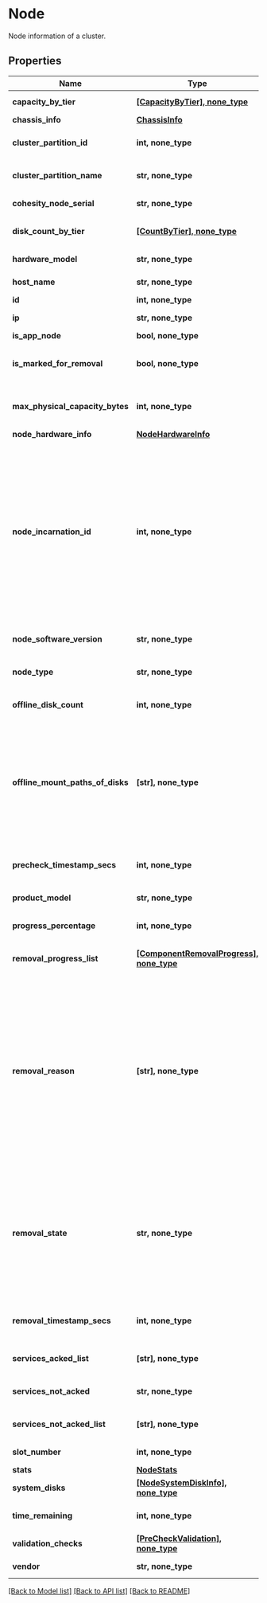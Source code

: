 # Node

Node information of a cluster.

## Properties
Name | Type | Description | Notes
------------ | ------------- | ------------- | -------------
**capacity_by_tier** | [**[CapacityByTier], none_type**](CapacityByTier.md) | CapacityByTier describes the capacity of each storage tier. | [optional] 
**chassis_info** | [**ChassisInfo**](ChassisInfo.md) |  | [optional] 
**cluster_partition_id** | **int, none_type** | ClusterPartitionId is the Id of the cluster partition to which the Node belongs. | [optional] 
**cluster_partition_name** | **str, none_type** | ClusterPartitionName is the name of the cluster to which the Node belongs. | [optional] 
**cohesity_node_serial** | **str, none_type** | Cohesity Node Serial Number of the Node. | [optional] 
**disk_count_by_tier** | [**[CountByTier], none_type**](CountByTier.md) | DiskCountByTier describes the disk number of each storage tier. | [optional] 
**hardware_model** | **str, none_type** | Specifies the hardware model of the node. | [optional] 
**host_name** | **str, none_type** | Specifies the hostname of the node. | [optional] 
**id** | **int, none_type** | Id is the Id of the Node. | [optional] 
**ip** | **str, none_type** | Ip is the IP address of the Node. | [optional] 
**is_app_node** | **bool, none_type** | Whether node is app node. | [optional] 
**is_marked_for_removal** | **bool, none_type** | IsMarkedForRemoval specifies whether the node has been marked for removal. | [optional] 
**max_physical_capacity_bytes** | **int, none_type** | MaxPhysicalCapacityBytes specifies the maximum physical capacity of the node in bytes. | [optional] 
**node_hardware_info** | [**NodeHardwareInfo**](NodeHardwareInfo.md) |  | [optional] 
**node_incarnation_id** | **int, none_type** | NodeIncarnationId is the incarnation id  of this node. The incarnation id is changed every time the data is wiped from the node. Various services on a node is only run if incarnation id of the node matches the incarnation id of the cluster. Whenever a mismatch is detected, Nexus will stop all services and clean the data from the node. After clean operation is completed, Nexus will set the node incarnation id to cluster incarnation id and start the services. | [optional] 
**node_software_version** | **str, none_type** | NodeSoftwareVersion is the current version of Cohesity software installed on a node. | [optional] 
**node_type** | **str, none_type** | Node type: StorageNode, AllFlashNode, RoboNode, AppNode, etc. | [optional] 
**offline_disk_count** | **int, none_type** | OfflineDiskCount is the number of offline disks in a node. | [optional] 
**offline_mount_paths_of_disks** | **[str], none_type** | OfflineMountPathsOfDisks provides the corresponding mount paths for direct attached disks that are currently offline - access to these were detected to hang sometime in the past. After these disks have been fixed, their mount paths needs to be removed from the following list before these will be accessed again. | [optional] 
**precheck_timestamp_secs** | **int, none_type** | Specifies the last run time of the pre-checks execution in Unix epoch timestamp (in seconds). | [optional] 
**product_model** | **str, none_type** | Specifies the product model of the node. | [optional] 
**progress_percentage** | **int, none_type** | Specifies the overall progress percentage in removing the Node. | [optional] 
**removal_progress_list** | [**[ComponentRemovalProgress], none_type**](ComponentRemovalProgress.md) | Specifies the removal progress details for services that are not acked yet. | [optional] 
**removal_reason** | **[str], none_type** | RemovalReason specifies the removal reason of the node. &#39;kAutoHealthCheck&#39; means the entity health is bad. &#39;kUserGracefulRemoval&#39; means user initiated a graceful removal. &#39;kUserAvoidAccess&#39; means user initiated a mark offline. &#39;kUserGracefulNodeRemoval&#39; mean users initiated graceful node removal. &#39;kUserRemoveDownNode&#39; mean user initiated graceful removal of down node. &#39;kBridgeDataUnavailable&#39; Bridge requested a graceful removal of a disk when it is not available. | [optional] 
**removal_state** | **str, none_type** | RemovalState specifies the removal state of the node. &#39;kDontRemove&#39; means the state of object is functional and it is not being removed. &#39;kMarkedForRemoval&#39; means the object is being removed. &#39;kOkToRemove&#39; means the object has been removed on the Cohesity Cluster and if the object is physical, it can be removed from the Cohesity Cluster. | [optional] 
**removal_timestamp_secs** | **int, none_type** | Specifies the Unix epoch timestamp (in seconds) when the Node was marked for removal. | [optional] 
**services_acked_list** | **[str], none_type** | Specifies the services already ACKed for removal of this entity. | [optional] 
**services_not_acked** | **str, none_type** | Specifies the services that are not ACKed after node is marked for removal. | [optional] 
**services_not_acked_list** | **[str], none_type** | Specifies the services not ACKed yet for removal of this entity. | [optional] 
**slot_number** | **int, none_type** | Slot number occupied by this node within the chassis. | [optional] 
**stats** | [**NodeStats**](NodeStats.md) |  | [optional] 
**system_disks** | [**[NodeSystemDiskInfo], none_type**](NodeSystemDiskInfo.md) | SystemDisk describes the node system disks. | [optional] 
**time_remaining** | **int, none_type** | Specifies the total duration in seconds left to remove the Node. | [optional] 
**validation_checks** | [**[PreCheckValidation], none_type**](PreCheckValidation.md) | Specifies the pre-check validations results. | [optional] 
**vendor** | **str, none_type** | Specifies the vendor model of the node | [optional] 

[[Back to Model list]](../README.md#documentation-for-models) [[Back to API list]](../README.md#documentation-for-api-endpoints) [[Back to README]](../README.md)


